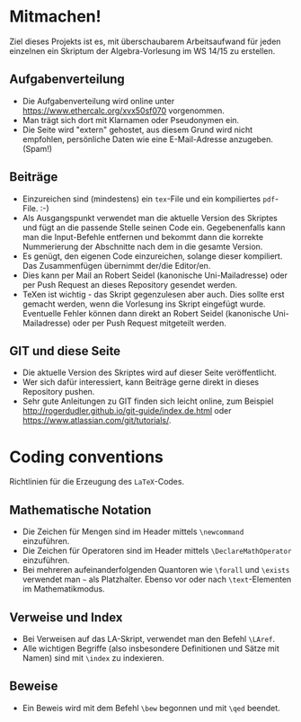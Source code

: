 # Mitmachen!
Ziel dieses Projekts ist es, mit überschaubarem Arbeitsaufwand für jeden einzelnen ein Skriptum der Algebra-Vorlesung im WS 14/15 zu erstellen.

## Aufgabenverteilung
 * Die Aufgabenverteilung wird online unter https://www.ethercalc.org/xvx50sf070 vorgenommen.
 * Man trägt sich dort mit Klarnamen oder Pseudonymen ein.
 * Die Seite wird "extern" gehostet, aus diesem Grund wird nicht empfohlen, persönliche Daten wie eine E-Mail-Adresse anzugeben. (Spam!)

## Beiträge
 * Einzureichen sind (mindestens) ein `tex`-File und ein kompiliertes `pdf`-File. :-)
 * Als Ausgangspunkt verwendet man die aktuelle Version des Skriptes und fügt an die passende Stelle seinen Code ein. Gegebenenfalls kann man die Input-Befehle entfernen und bekommt dann die korrekte Nummerierung der Abschnitte nach dem in die gesamte Version.
 * Es genügt, den eigenen Code einzureichen, solange dieser kompiliert. Das Zusammenfügen übernimmt der/die Editor/en.
 * Dies kann per Mail an Robert Seidel (kanonische Uni-Mailadresse) oder per Push Request an dieses Repository gesendet werden.
 * TeXen ist wichtig - das Skript gegenzulesen aber auch. Dies sollte erst gemacht werden, wenn die Vorlesung ins Skript eingefügt wurde. Eventuelle Fehler können dann direkt an Robert Seidel (kanonische Uni-Mailadresse) oder per Push Request mitgeteilt werden.

## GIT und diese Seite
 * Die aktuelle Version des Skriptes wird auf dieser Seite veröffentlicht.
 * Wer sich dafür interessiert, kann Beiträge gerne direkt in dieses Repository pushen.
 * Sehr gute Anleitungen zu GIT finden sich leicht online, zum Beispiel http://rogerdudler.github.io/git-guide/index.de.html oder https://www.atlassian.com/git/tutorials/.

# Coding conventions
Richtlinien für die Erzeugung des `LaTeX`-Codes.

## Mathematische Notation
 * Die Zeichen für Mengen sind im Header mittels `\newcommand` einzuführen.
 * Die Zeichen für Operatoren sind im Header mittels `\DeclareMathOperator` einzuführen.
 * Bei mehreren aufeinanderfolgenden Quantoren wie `\forall` und `\exists` verwendet man `~` als Platzhalter. Ebenso vor oder nach `\text`-Elementen im Mathematikmodus.

## Verweise und Index
 * Bei Verweisen auf das LA-Skript, verwendet man den Befehl `\LAref`.
 * Alle wichtigen Begriffe (also insbesondere Definitionen und Sätze mit Namen) sind mit `\index` zu indexieren.

## Beweise
 * Ein Beweis wird mit dem Befehl `\bew` begonnen und mit `\qed` beendet.
